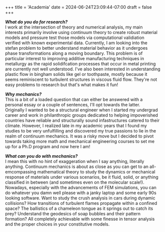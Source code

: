 +++
title = 'Academia'
date = 2024-06-24T23:09:44-07:00
draft = false
+++

**_What do you do for research?_** \
I work at the intersection of theory and numerical analysis, my main interests primarily involve using continuum theory to create robust material models and pressure test those models via computational validiation verified with known experimental data. Currently, I am looking into the stefan problem to better understand material behavior as it undergoes phase transformations along a moving boundary. This problem is of particular interest to improving additive manufacturing techniques in metallurgy as the rapid solidifcation processes that occur in metal printing are currently not well understood. I've also been interested in understanding plastic flow in bingham solids like gel or toothpaste, mostly because it seems reminiscent to turbulent structures in viscous fluid flow. They're not easy problems to research but that's what makes it fun!

**_Why mechanics?_** \
This is a bit of a loaded question that can either be answered with a personal essay or a couple of sentences, I'll opt towards the latter. Originally I wanted to be a structural engineer when I started my undergrad career and work in philanthropic groups dedicated to helping impoverished countries have reliable and structurally sound infastructures catered to their climate. However, I realized late in my academic years that I found my studies to be very unfulfilling and discovered my true passions to lie in the realm of continuum mechanics. It was a risky move but I decided to pivot towards taking more math and mechanical engineering courses to set me up for a Ph.D program and now here I am!


**_What can you do with mechanics?_** \
I mean this with no hint of exaggeration when I say anything, literally anything. Continuum mechanics is about as close as you can get to an all-emcompassing mathematical theory to study the dynamics or mechanical response of materials under various scenarios, be it fluid, solid, or anything classified in between (and sometimes even on the molecular scale!). Nowadays, especially with the advancements of FEM simulations, you can do whatever you damn well please with a janky laptop and some early 90s looking software. Want to study the crush analysis in cars during dynamic collisions? How transitions of turbulent flames propagate within a confined space? The ballistics of a chameleon tongue as it springs out to catch its prey? Understand the geodesics of soap bubbles and their pattern formation? All completely achievable with some finesse in tensor analysis and the proper choices in your constitutive models. 


